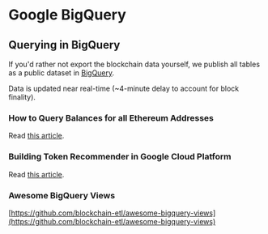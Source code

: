 # Google BigQuery

## Querying in BigQuery

If you'd rather not export the blockchain data yourself, we publish all tables as a public dataset in [BigQuery](https://medium.com/@medvedev1088/ethereum-blockchain-on-google-bigquery-283fb300f579).

Data is updated near real-time (~4-minute delay to account for block finality).

### How to Query Balances for all Ethereum Addresses

Read [this article](https://medium.com/google-cloud/how-to-query-balances-for-all-ethereum-addresses-in-bigquery-fb594e4034a7).

### Building Token Recommender in Google Cloud Platform

Read [this article](https://medium.com/google-cloud/building-token-recommender-in-google-cloud-platform-1be5a54698eb).

### Awesome BigQuery Views

[https://github.com/blockchain-etl/awesome-bigquery-views](https://github.com/blockchain-etl/awesome-bigquery-views)
